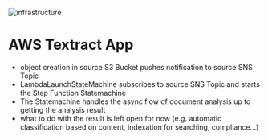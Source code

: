 ![infrastructure](https://user-images.githubusercontent.com/7680079/185813438-403b4a90-c442-49b7-ad57-73f7bdd980b0.svg)

# AWS Textract App

- object creation in source S3 Bucket pushes notification to source SNS Topic
- LambdaLaunchStateMachine subscribes to source SNS Topic and starts the
  Step Function Statemachine
- The Statemachine handles the async flow of document analysis up to getting the
  analysis result
- what to do with the result is left open for now (e.g. automatic classification based on content, indexation for searching, compliance...)
